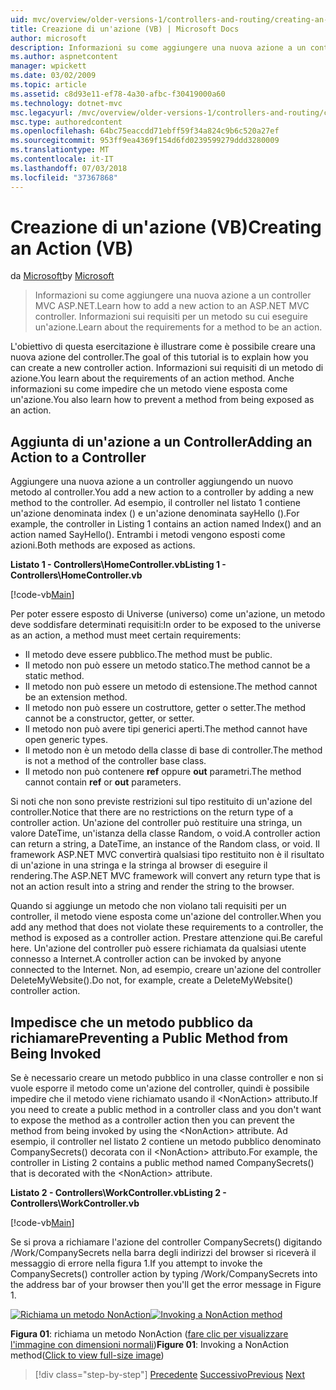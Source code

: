 ```yaml
---
uid: mvc/overview/older-versions-1/controllers-and-routing/creating-an-action-vb
title: Creazione di un'azione (VB) | Microsoft Docs
author: microsoft
description: Informazioni su come aggiungere una nuova azione a un controller MVC ASP.NET. Informazioni sui requisiti per un metodo su cui eseguire un'azione.
ms.author: aspnetcontent
manager: wpickett
ms.date: 03/02/2009
ms.topic: article
ms.assetid: c8d93e11-ef78-4a30-afbc-f30419000a60
ms.technology: dotnet-mvc
msc.legacyurl: /mvc/overview/older-versions-1/controllers-and-routing/creating-an-action-vb
msc.type: authoredcontent
ms.openlocfilehash: 64bc75eaccdd71ebff59f34a824c9b6c520a27ef
ms.sourcegitcommit: 953ff9ea4369f154d6fd0239599279ddd3280009
ms.translationtype: MT
ms.contentlocale: it-IT
ms.lasthandoff: 07/03/2018
ms.locfileid: "37367868"
---
```

<a name="creating-an-action-vb"></a><span data-ttu-id="ce52c-104">Creazione di un'azione (VB)</span><span class="sxs-lookup"><span data-stu-id="ce52c-104">Creating an Action (VB)</span></span>
====================
<span data-ttu-id="ce52c-105">da [Microsoft](https://github.com/microsoft)</span><span class="sxs-lookup"><span data-stu-id="ce52c-105">by [Microsoft](https://github.com/microsoft)</span></span>

> <span data-ttu-id="ce52c-106">Informazioni su come aggiungere una nuova azione a un controller MVC ASP.NET.</span><span class="sxs-lookup"><span data-stu-id="ce52c-106">Learn how to add a new action to an ASP.NET MVC controller.</span></span> <span data-ttu-id="ce52c-107">Informazioni sui requisiti per un metodo su cui eseguire un'azione.</span><span class="sxs-lookup"><span data-stu-id="ce52c-107">Learn about the requirements for a method to be an action.</span></span>


<span data-ttu-id="ce52c-108">L'obiettivo di questa esercitazione è illustrare come è possibile creare una nuova azione del controller.</span><span class="sxs-lookup"><span data-stu-id="ce52c-108">The goal of this tutorial is to explain how you can create a new controller action.</span></span> <span data-ttu-id="ce52c-109">Informazioni sui requisiti di un metodo di azione.</span><span class="sxs-lookup"><span data-stu-id="ce52c-109">You learn about the requirements of an action method.</span></span> <span data-ttu-id="ce52c-110">Anche informazioni su come impedire che un metodo viene esposta come un'azione.</span><span class="sxs-lookup"><span data-stu-id="ce52c-110">You also learn how to prevent a method from being exposed as an action.</span></span>

## <a name="adding-an-action-to-a-controller"></a><span data-ttu-id="ce52c-111">Aggiunta di un'azione a un Controller</span><span class="sxs-lookup"><span data-stu-id="ce52c-111">Adding an Action to a Controller</span></span>

<span data-ttu-id="ce52c-112">Aggiungere una nuova azione a un controller aggiungendo un nuovo metodo al controller.</span><span class="sxs-lookup"><span data-stu-id="ce52c-112">You add a new action to a controller by adding a new method to the controller.</span></span> <span data-ttu-id="ce52c-113">Ad esempio, il controller nel listato 1 contiene un'azione denominata index () e un'azione denominata sayHello ().</span><span class="sxs-lookup"><span data-stu-id="ce52c-113">For example, the controller in Listing 1 contains an action named Index() and an action named SayHello().</span></span> <span data-ttu-id="ce52c-114">Entrambi i metodi vengono esposti come azioni.</span><span class="sxs-lookup"><span data-stu-id="ce52c-114">Both methods are exposed as actions.</span></span>

<span data-ttu-id="ce52c-115">**Listato 1 - Controllers\HomeController.vb**</span><span class="sxs-lookup"><span data-stu-id="ce52c-115">**Listing 1 - Controllers\HomeController.vb**</span></span>

[!code-vb[Main](creating-an-action-vb/samples/sample1.vb)]

<span data-ttu-id="ce52c-116">Per poter essere esposto di Universe (universo) come un'azione, un metodo deve soddisfare determinati requisiti:</span><span class="sxs-lookup"><span data-stu-id="ce52c-116">In order to be exposed to the universe as an action, a method must meet certain requirements:</span></span>

- <span data-ttu-id="ce52c-117">Il metodo deve essere pubblico.</span><span class="sxs-lookup"><span data-stu-id="ce52c-117">The method must be public.</span></span>
- <span data-ttu-id="ce52c-118">Il metodo non può essere un metodo statico.</span><span class="sxs-lookup"><span data-stu-id="ce52c-118">The method cannot be a static method.</span></span>
- <span data-ttu-id="ce52c-119">Il metodo non può essere un metodo di estensione.</span><span class="sxs-lookup"><span data-stu-id="ce52c-119">The method cannot be an extension method.</span></span>
- <span data-ttu-id="ce52c-120">Il metodo non può essere un costruttore, getter o setter.</span><span class="sxs-lookup"><span data-stu-id="ce52c-120">The method cannot be a constructor, getter, or setter.</span></span>
- <span data-ttu-id="ce52c-121">Il metodo non può avere tipi generici aperti.</span><span class="sxs-lookup"><span data-stu-id="ce52c-121">The method cannot have open generic types.</span></span>
- <span data-ttu-id="ce52c-122">Il metodo non è un metodo della classe di base di controller.</span><span class="sxs-lookup"><span data-stu-id="ce52c-122">The method is not a method of the controller base class.</span></span>
- <span data-ttu-id="ce52c-123">Il metodo non può contenere **ref** oppure **out** parametri.</span><span class="sxs-lookup"><span data-stu-id="ce52c-123">The method cannot contain **ref** or **out** parameters.</span></span>

<span data-ttu-id="ce52c-124">Si noti che non sono previste restrizioni sul tipo restituito di un'azione del controller.</span><span class="sxs-lookup"><span data-stu-id="ce52c-124">Notice that there are no restrictions on the return type of a controller action.</span></span> <span data-ttu-id="ce52c-125">Un'azione del controller può restituire una stringa, un valore DateTime, un'istanza della classe Random, o void.</span><span class="sxs-lookup"><span data-stu-id="ce52c-125">A controller action can return a string, a DateTime, an instance of the Random class, or void.</span></span> <span data-ttu-id="ce52c-126">Il framework ASP.NET MVC convertirà qualsiasi tipo restituito non è il risultato di un'azione in una stringa e la stringa al browser di eseguire il rendering.</span><span class="sxs-lookup"><span data-stu-id="ce52c-126">The ASP.NET MVC framework will convert any return type that is not an action result into a string and render the string to the browser.</span></span>

<span data-ttu-id="ce52c-127">Quando si aggiunge un metodo che non violano tali requisiti per un controller, il metodo viene esposta come un'azione del controller.</span><span class="sxs-lookup"><span data-stu-id="ce52c-127">When you add any method that does not violate these requirements to a controller, the method is exposed as a controller action.</span></span> <span data-ttu-id="ce52c-128">Prestare attenzione qui.</span><span class="sxs-lookup"><span data-stu-id="ce52c-128">Be careful here.</span></span> <span data-ttu-id="ce52c-129">Un'azione del controller può essere richiamata da qualsiasi utente connesso a Internet.</span><span class="sxs-lookup"><span data-stu-id="ce52c-129">A controller action can be invoked by anyone connected to the Internet.</span></span> <span data-ttu-id="ce52c-130">Non, ad esempio, creare un'azione del controller DeleteMyWebsite().</span><span class="sxs-lookup"><span data-stu-id="ce52c-130">Do not, for example, create a DeleteMyWebsite() controller action.</span></span>

## <a name="preventing-a-public-method-from-being-invoked"></a><span data-ttu-id="ce52c-131">Impedisce che un metodo pubblico da richiamare</span><span class="sxs-lookup"><span data-stu-id="ce52c-131">Preventing a Public Method from Being Invoked</span></span>

<span data-ttu-id="ce52c-132">Se è necessario creare un metodo pubblico in una classe controller e non si vuole esporre il metodo come un'azione del controller, quindi è possibile impedire che il metodo viene richiamato usando il &lt;NonAction&gt; attributo.</span><span class="sxs-lookup"><span data-stu-id="ce52c-132">If you need to create a public method in a controller class and you don't want to expose the method as a controller action then you can prevent the method from being invoked by using the &lt;NonAction&gt; attribute.</span></span> <span data-ttu-id="ce52c-133">Ad esempio, il controller nel listato 2 contiene un metodo pubblico denominato CompanySecrets() decorata con il &lt;NonAction&gt; attributo.</span><span class="sxs-lookup"><span data-stu-id="ce52c-133">For example, the controller in Listing 2 contains a public method named CompanySecrets() that is decorated with the &lt;NonAction&gt; attribute.</span></span>

<span data-ttu-id="ce52c-134">**Listato 2 - Controllers\WorkController.vb**</span><span class="sxs-lookup"><span data-stu-id="ce52c-134">**Listing 2 - Controllers\WorkController.vb**</span></span>

[!code-vb[Main](creating-an-action-vb/samples/sample2.vb)]

<span data-ttu-id="ce52c-135">Se si prova a richiamare l'azione del controller CompanySecrets() digitando /Work/CompanySecrets nella barra degli indirizzi del browser si riceverà il messaggio di errore nella figura 1.</span><span class="sxs-lookup"><span data-stu-id="ce52c-135">If you attempt to invoke the CompanySecrets() controller action by typing /Work/CompanySecrets into the address bar of your browser then you'll get the error message in Figure 1.</span></span>


<span data-ttu-id="ce52c-136">[![Richiama un metodo NonAction](creating-an-action-vb/_static/image1.jpg)](creating-an-action-vb/_static/image1.png)</span><span class="sxs-lookup"><span data-stu-id="ce52c-136">[![Invoking a NonAction method](creating-an-action-vb/_static/image1.jpg)](creating-an-action-vb/_static/image1.png)</span></span>

<span data-ttu-id="ce52c-137">**Figura 01**: richiama un metodo NonAction ([fare clic per visualizzare l'immagine con dimensioni normali](creating-an-action-vb/_static/image2.png))</span><span class="sxs-lookup"><span data-stu-id="ce52c-137">**Figure 01**: Invoking a NonAction method([Click to view full-size image](creating-an-action-vb/_static/image2.png))</span></span>

> [!div class="step-by-step"]
> <span data-ttu-id="ce52c-138">[Precedente](creating-a-controller-vb.md)
> [Successivo](aspnet-mvc-controllers-overview-cs.md)</span><span class="sxs-lookup"><span data-stu-id="ce52c-138">[Previous](creating-a-controller-vb.md)
[Next](aspnet-mvc-controllers-overview-cs.md)</span></span>
